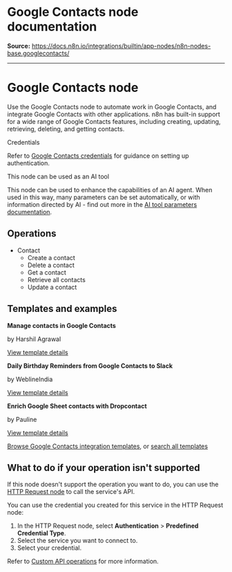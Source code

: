 # Google Contacts node documentation

**Source:** https://docs.n8n.io/integrations/builtin/app-nodes/n8n-nodes-base.googlecontacts/

---

# Google Contacts node

Use the Google Contacts node to automate work in Google Contacts, and integrate Google Contacts with other applications. n8n has built-in support for a wide range of Google Contacts features, including creating, updating, retrieving, deleting, and getting contacts.

Credentials

Refer to [Google Contacts credentials](../../credentials/google/) for guidance on setting up authentication.

This node can be used as an AI tool

This node can be used to enhance the capabilities of an AI agent. When used in this way, many parameters can be set automatically, or with information directed by AI - find out more in the [AI tool parameters documentation](../../../../advanced-ai/examples/using-the-fromai-function/).

## Operations

- Contact
  - Create a contact
  - Delete a contact
  - Get a contact
  - Retrieve all contacts
  - Update a contact

## Templates and examples

**Manage contacts in Google Contacts**

by Harshil Agrawal

[View template details](https://n8n.io/workflows/637-manage-contacts-in-google-contacts/)

**Daily Birthday Reminders from Google Contacts to Slack**

by WeblineIndia

[View template details](https://n8n.io/workflows/2731-daily-birthday-reminders-from-google-contacts-to-slack/)

**Enrich Google Sheet contacts with Dropcontact**

by Pauline

[View template details](https://n8n.io/workflows/1304-enrich-google-sheet-contacts-with-dropcontact/)

[Browse Google Contacts integration templates](https://n8n.io/integrations/google-contacts/), or [search all templates](https://n8n.io/workflows/)

## What to do if your operation isn't supported

If this node doesn't support the operation you want to do, you can use the [HTTP Request node](../../core-nodes/n8n-nodes-base.httprequest/) to call the service's API.

You can use the credential you created for this service in the HTTP Request node:

1. In the HTTP Request node, select **Authentication** > **Predefined Credential Type**.
2. Select the service you want to connect to.
3. Select your credential.

Refer to [Custom API operations](../../../custom-operations/) for more information.
